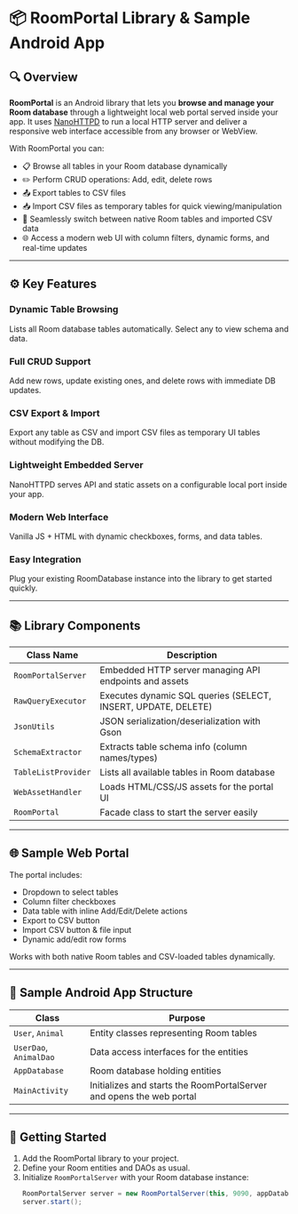 # 📦 RoomPortal Library & Sample Android App

## 🔍 Overview

**RoomPortal** is an Android library that lets you **browse and manage your Room database** through a lightweight local web portal served inside your app. It uses [NanoHTTPD](https://github.com/NanoHttpd/nanohttpd) to run a local HTTP server and deliver a responsive web interface accessible from any browser or WebView.

With RoomPortal you can:

- 📋 Browse all tables in your Room database dynamically  
- ✏️ Perform CRUD operations: Add, edit, delete rows  
- 📤 Export tables to CSV files  
- 📥 Import CSV files as temporary tables for quick viewing/manipulation  
- 🔄 Seamlessly switch between native Room tables and imported CSV data  
- 🌐 Access a modern web UI with column filters, dynamic forms, and real-time updates  

---

## ⚙️ Key Features

### Dynamic Table Browsing  
Lists all Room database tables automatically. Select any to view schema and data.

### Full CRUD Support  
Add new rows, update existing ones, and delete rows with immediate DB updates.

### CSV Export & Import  
Export any table as CSV and import CSV files as temporary UI tables without modifying the DB.

### Lightweight Embedded Server  
NanoHTTPD serves API and static assets on a configurable local port inside your app.

### Modern Web Interface  
Vanilla JS + HTML with dynamic checkboxes, forms, and data tables.

### Easy Integration  
Plug your existing RoomDatabase instance into the library to get started quickly.

---

## 📚 Library Components

| Class Name         | Description                                                        |
|--------------------|--------------------------------------------------------------------|
| `RoomPortalServer` | Embedded HTTP server managing API endpoints and assets            |
| `RawQueryExecutor` | Executes dynamic SQL queries (SELECT, INSERT, UPDATE, DELETE)     |
| `JsonUtils`        | JSON serialization/deserialization with Gson                      |
| `SchemaExtractor`  | Extracts table schema info (column names/types)                    |
| `TableListProvider`| Lists all available tables in Room database                        |
| `WebAssetHandler`  | Loads HTML/CSS/JS assets for the portal UI                         |
| `RoomPortal`       | Facade class to start the server easily                            |

---

## 🌐 Sample Web Portal

The portal includes:

- Dropdown to select tables  
- Column filter checkboxes  
- Data table with inline Add/Edit/Delete actions  
- Export to CSV button  
- Import CSV button & file input  
- Dynamic add/edit row forms  

Works with both native Room tables and CSV-loaded tables dynamically.

---

## 📱 Sample Android App Structure

| Class         | Purpose                                          |
|---------------|-------------------------------------------------|
| `User`, `Animal`  | Entity classes representing Room tables         |
| `UserDao`, `AnimalDao` | Data access interfaces for the entities         |
| `AppDatabase` | Room database holding entities                    |
| `MainActivity`| Initializes and starts the RoomPortalServer and opens the web portal |

---

## 🚀 Getting Started

1. Add the RoomPortal library to your project.  
2. Define your Room entities and DAOs as usual.  
3. Initialize `RoomPortalServer` with your Room database instance:  
   ```java
   RoomPortalServer server = new RoomPortalServer(this, 9090, appDatabase);
   server.start();
